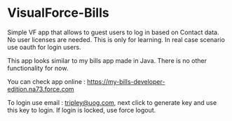 # VisualForce-Bills

Simple VF app that allows to guest users to log in based on Contact data. 
No user licenses are needed. This is only for learning. In real case scenario use oauth for login users.

This app looks similar to my bills app made in Java. There is no other functionality for now.

You can check app online : https://my-bills-developer-edition.na73.force.com

To login use email : tripley@uog.com, next click to generate key and use this key to login. If login is locked, use force logout.
